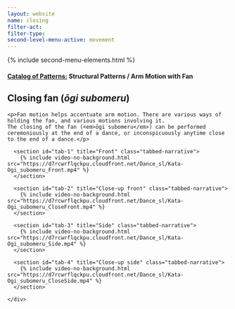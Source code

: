```yaml
---
layout: website
name: closing
filter-act:
filter-type:
second-level-menu-active: movement
---
```

{% include second-menu-elements.html %}

<main class="page-content">
  <div class="text-container">
    <h4><a href="/movement/">Catalog of Patterns:</a> Structural Patterns / Arm Motion with Fan</h4>
    <h2>Closing fan (<em>ōgi subomeru</em>)</h2>


    <p>Fan motion helps accentuate arm motion. There are various ways of holding the fan, and various motions involving it.
    The closing of the fan (<em>ōgi subomeru</em>) can be performed ceremoniously at the end of a dance, or inconspicuously anytime close to the end of a dance.</p>

  </div>


<div class="tabs-container">
  <div class="tabs-container__links">
    <div class="wrapper">
      <div id="tabs"></div>
    </div>
  </div>
  <div class="tabs-container__content">
    <div class="wrapper">

      <section id="tab-1" title="Front" class="tabbed-narrative">
        {% include video-no-background.html src="https://d7rcwrflqckpu.cloudfront.net/Dance_sl/Kata-Ogi_subomeru_Front.mp4" %}
      </section>

      <section id="tab-2" title="Close-up front" class="tabbed-narrative">
        {% include video-no-background.html src="https://d7rcwrflqckpu.cloudfront.net/Dance_sl/Kata-Ogi_subomeru_CloseFront.mp4" %}
      </section>

      <section id="tab-3" title="Side" class="tabbed-narrative">
        {% include video-no-background.html src="https://d7rcwrflqckpu.cloudfront.net/Dance_sl/Kata-Ogi_subomeru_Side.mp4" %}
      </section>

      <section id="tab-4" title="Close-up side" class="tabbed-narrative">
        {% include video-no-background.html src="https://d7rcwrflqckpu.cloudfront.net/Dance_sl/Kata-Ogi_subomeru_CloseSide.mp4" %}
      </section>

    </div>
  </div>
</div>
</main>
